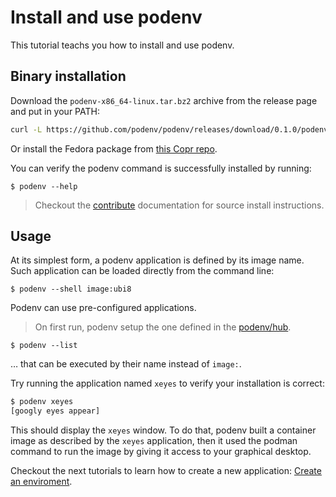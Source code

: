 # Install and use podenv

This tutorial teachs you how to install and use podenv.

## Binary installation

Download the `podenv-x86_64-linux.tar.bz2` archive from the release page and put in your PATH:

```bash
curl -L https://github.com/podenv/podenv/releases/download/0.1.0/podenv-x86_64-linux.tar.bz2 -o - | tar -xjvf - -C ~/.local/
```

Or install the Fedora package from [this Copr repo](https://copr.fedorainfracloud.org/coprs/petersen/podenv/).

You can verify the podenv command is successfully installed by running:

```ShellSession
$ podenv --help
```

> Checkout the [contribute](../howtos/contribute.md) documentation for source install instructions.

## Usage

At its simplest form, a podenv application is defined by its image name.
Such application can be loaded directly from the command line:

```ShellSession
$ podenv --shell image:ubi8
```

Podenv can use pre-configured applications.

> On first run, podenv setup the one defined in the [podenv/hub](https://github.com/podenv/hub).

```ShellSession
$ podenv --list
```

… that can be executed by their name instead of `image:`.

Try running the application named `xeyes` to verify your installation is correct:

```bash
$ podenv xeyes
[googly eyes appear]
```

This should display the `xeyes` window. To do that, podenv built a container
image as described by the `xeyes` application, then it used the podman command
to run the image by giving it access to your graphical desktop.

Checkout the next tutorials to learn how to create a new application:
[Create an enviroment](./create.md).
